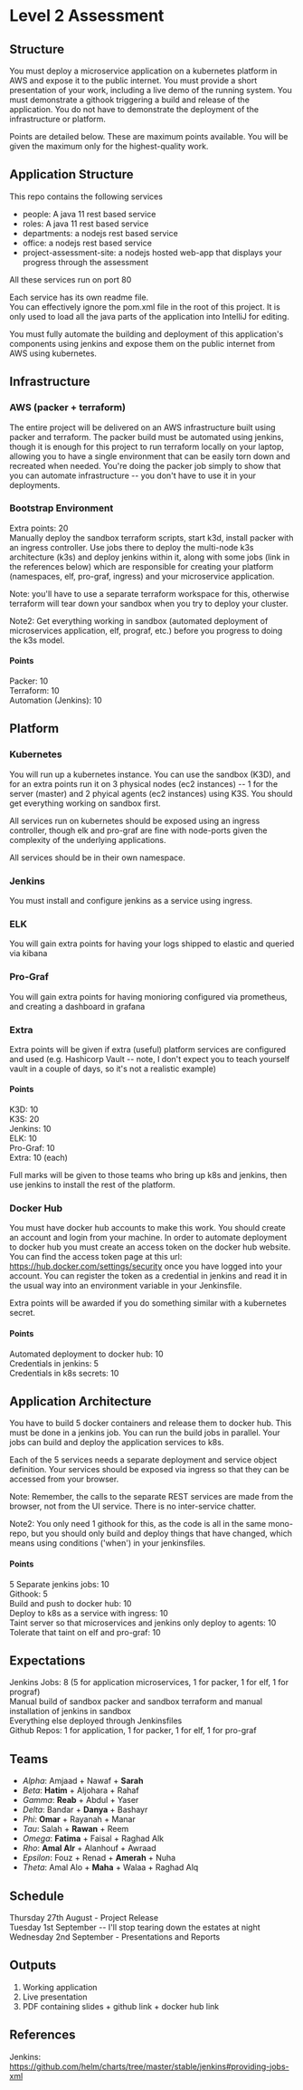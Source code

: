 # Level 2 Assessment

## Structure
You must deploy a microservice application on a kubernetes platform in AWS and expose it to the public internet. You must provide a short presentation of your work, including a live demo of the running system. You must demonstrate a githook triggering a build and release of the application. You do not have to demonstrate the deployment of the infrastructure or platform.

Points are detailed below. 
These are maximum points available. 
You will be given the maximum only for the highest-quality work.

## Application Structure

This repo contains the following services
- people: A java 11 rest based service
- roles: A java 11 rest based service
- departments: a nodejs rest based service
- office: a nodejs rest based service
- project-assessment-site: a nodejs hosted web-app that displays your progress through the assessment

All these services run on port 80

Each service has its own readme file.   
You can effectively ignore the pom.xml file in the root of this project. 
It is only used to load all the java parts of the application into IntelliJ for editing. 

You must fully automate the building and deployment of this application's components using jenkins and expose them on the public internet from AWS using kubernetes.


## Infrastructure
### AWS (packer + terraform)
The entire project will be delivered on an AWS infrastructure built using packer and terraform. 
The packer build must be automated using jenkins, though it is enough for this project to run terraform locally on your laptop, allowing you to have a single environment that can be easily torn down and recreated when needed.
You're doing the packer job simply to show that you can automate infrastructure -- you don't have to use it in your deployments.

### Bootstrap Environment
Extra points: 20  
Manually deploy the sandbox terraform scripts, start k3d, install packer with an ingress controller.
Use jobs there to deploy the multi-node k3s architecture (k3s) and deploy jenkins within it, along with some jobs (link in the references below) which are responsible for creating your platform (namespaces, elf, pro-graf, ingress) and your microservice application.

Note: you'll have to use a separate terraform workspace for this, otherwise terraform will tear down your sandbox when you try to deploy your cluster.

Note2: Get everything working in sandbox (automated deployment of microservices application, elf, prograf, etc.) before you progress to doing the k3s model.

#### Points
Packer: 10  
Terraform: 10  
Automation (Jenkins): 10  

## Platform

### Kubernetes
You will run up a kubernetes instance. 
You can use the sandbox (K3D), and for an extra points run it on 3 physical nodes (ec2 instances) -- 1 for the server (master) and 2 phyical agents (ec2 instances) using K3S.
You should get everything working on sandbox first.

All services run on kubernetes should be exposed using an ingress controller, though elk and pro-graf are fine with node-ports given the complexity of the underlying applications.

All services should be in their own namespace.

### Jenkins 
You must install and configure jenkins as a service using ingress.

### ELK
You will gain extra points for having your logs shipped to elastic and queried via kibana

### Pro-Graf
You will gain extra points for having monioring configured via prometheus, and creating a dashboard in grafana

### Extra
Extra points will be given if extra (useful) platform services are configured and used (e.g. Hashicorp Vault -- note, I don't expect you to teach yourself vault in a couple of days, so it's not a realistic example)

#### Points
K3D: 10  
K3S: 20  
Jenkins: 10  
ELK: 10  
Pro-Graf: 10  
Extra: 10 (each)

Full marks will be given to those teams who bring up k8s and jenkins, then use jenkins to install the rest of the platform.

### Docker Hub
You must have docker hub accounts to make this work. 
You should create an account and login from your machine. 
In order to automate deployment to docker hub you must create an access token on the docker hub website. 
You can find the access token page at this url: https://hub.docker.com/settings/security once you have logged into your account.
You can register the token as a credential in jenkins and read it in the usual way into an environment variable in your Jenkinsfile.

Extra points will be awarded if you do something similar with a kubernetes secret.

#### Points
Automated deployment to docker hub: 10  
Credentials in jenkins: 5  
Credentials in k8s secrets: 10  

## Application Architecture
You have to build 5 docker containers and release them to docker hub. 
This must be done in a jenkins job. 
You can run the build jobs in parallel. 
Your jobs can build and deploy the application services to k8s.

Each of the 5 services needs a separate deployment and service object definition. 
Your services should be exposed via ingress so that they can be accessed from your browser.

Note: Remember, the calls to the separate REST services are made from the browser, not from the UI service. 
There is no inter-service chatter.

Note2: You only need 1 githook for this, as the code is all in the same mono-repo, but you should only build and deploy things that have changed, which means using conditions ('when') in your jenkinsfiles.

#### Points
5 Separate jenkins jobs: 10  
Githook: 5  
Build and push to docker hub: 10  
Deploy to k8s as a service with ingress: 10  
Taint server so that microservices and jenkins only deploy to agents: 10  
Tolerate that taint on elf and pro-graf: 10   


## Expectations
Jenkins Jobs: 8 (5 for application microservices, 1 for packer, 1 for elf, 1 for prograf)  
Manual build of sandbox packer and sandbox terraform and manual installation of jenkins in sandbox  
Everything else deployed through Jenkinsfiles  
Github Repos: 1 for application, 1 for packer, 1 for elf, 1 for pro-graf  

## Teams
* *Alpha*: Amjaad + Nawaf + **Sarah**
* *Beta*: **Hatim** + Aljohara + Rahaf
* *Gamma*: **Reab** + Abdul + Yaser
* *Delta*: Bandar + **Danya** + Bashayr
* *Phi*: **Omar** + Rayanah + Manar
* *Tau*: Salah + **Rawan** + Reem
* *Omega*: **Fatima** + Faisal + Raghad Alk
* *Rho*: **Amal Alr** + Alanhouf + Awraad
* *Epsilon*: Fouz + Renad + **Amerah** + Nuha
* *Theta*: Amal Alo + **Maha** + Walaa + Raghad Alq


## Schedule
Thursday 27th August - Project Release  
Tuesday 1st September -- I'll stop tearing down the estates at night  
Wednesday 2nd September - Presentations and Reports  

## Outputs
1. Working application
2. Live presentation
3. PDF containing slides + github link + docker hub link


## References
Jenkins: https://github.com/helm/charts/tree/master/stable/jenkins#providing-jobs-xml


